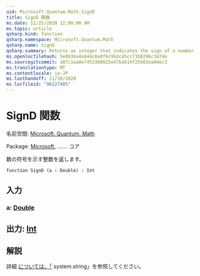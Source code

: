 ```yaml
---
uid: Microsoft.Quantum.Math.SignD
title: SignD 関数
ms.date: 11/25/2020 12:00:00 AM
ms.topic: article
qsharp.kind: function
qsharp.namespace: Microsoft.Quantum.Math
qsharp.name: SignD
qsharp.summary: Returns an integer that indicates the sign of a number.
ms.openlocfilehash: 5e0b36a4a944c6a9f6c95dc45cc71b0296c3474e
ms.sourcegitcommit: a87c1aa8e7453360025e47ba614f25b02ea84ec3
ms.translationtype: MT
ms.contentlocale: ja-JP
ms.lasthandoff: 11/26/2020
ms.locfileid: "96227405"
---
```

# <a name="signd-function"></a>SignD 関数

名前空間: [Microsoft. Quantum. Math](xref:Microsoft.Quantum.Math)

Package: [Microsoft.](https://nuget.org/packages/Microsoft.Quantum.QSharp.Core) ....... コア


数の符号を示す整数を返します。

```qsharp
function SignD (a : Double) : Int
```


## <a name="input"></a>入力

### <a name="a--double"></a>a: [Double](xref:microsoft.quantum.lang-ref.double)





## <a name="output--int"></a>出力: [Int](xref:microsoft.quantum.lang-ref.int)



## <a name="remarks"></a>解説

詳細 [については、「](https://docs.microsoft.com/dotnet/api/system.math.sign) system.string」を参照してください。